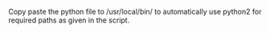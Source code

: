 Copy paste the python file to /usr/local/bin/ to automatically use
python2 for required paths as given in the script.

